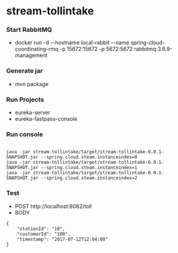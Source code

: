 # stream-tollintake

### Start RabbitMQ

- docker run -d --hostname local-rabbit --name spring-cloud-coordinating-rmq -p 15672:15672 -p 5672:5672 rabbitmq:3.6.9-management


### Generate jar

- mvn package


### Run Projects

- eureka-server
- eureka-fastpass-console


### Run console

```

java -jar stream-tollintake/target/stream-tollintake-0.0.1-SNAPSHOT.jar --spring.cloud.steam.instanceindex=0
java -jar stream-tollintake/target/stream-tollintake-0.0.1-SNAPSHOT.jar --spring.cloud.steam.instanceindex=1
java -jar stream-tollintake/target/stream-tollintake-0.0.1-SNAPSHOT.jar --spring.cloud.steam.instanceindex=2

```

### Test
- POST http://localhost:8082/toll
- BODY
```
{
	"stationId": "10",
	"customerId": "100",
	"timestamp": "2017-07-12T12:04:00"
}
```





